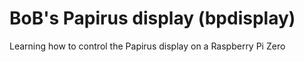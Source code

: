 # BoB's Papirus display (bpdisplay)

Learning how to control the Papirus display on a Raspberry Pi Zero

